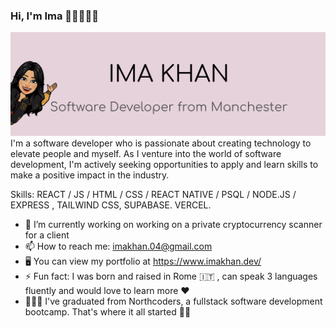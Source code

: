 ### Hi, I'm Ima 👋🏼👩🏽‍💻
<picture>
<img src="https://github.com/imaa04/imaa04/blob/main/readme-cover.png"/>
</picture> <br>
I'm a software developer who is passionate about creating technology to elevate people and myself. As I venture into the world of software development, I'm actively seeking opportunities to apply and learn skills to make a positive impact in the industry.<br>

Skills: REACT / JS / HTML / CSS / REACT NATIVE /  PSQL / NODE.JS / EXPRESS , TAILWIND CSS, SUPABASE. VERCEL.

- 🔭 I’m currently working on  working on a private cryptocurrency scanner for a client 
- 📫 How to reach me: imakhan.04@gmail.com
- 🖥️ You can view my portfolio at https://www.imakhan.dev/ 
- ⚡ Fun fact: I was born and raised in Rome 🇮🇹 , can speak 3 languages fluently and would love to learn more ❤️
- 👩🏽‍🎓 I've graduated from Northcoders, a fullstack software development bootcamp. That's where it all started 🧞‍♂️ 





